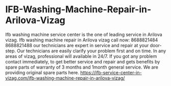 # IFB-Washing-Machine-Repair-in-Arilova-Vizag
 Ifb washing machine service center is the one of leading service in Arilova vizag. Ifb washing machine repair in Arilova vizag call now: 8688821484 8688821488 our technicians are expert in service and repair at your door-step. Our technicians are easily clarify your problem first and on time. In any areas of vizag, professional will available in 24/7. If you got any problem contact immediately, to get better service and repair and gets benefits by spare parts of warranty of 3 months and 1month general service. We are providing original spare parts here. https://ifb-service-center-in-vizag.com/ifb-washing-machine-repair-in-arilova-vizag/
